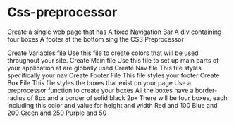 # Css-preprocessor
Create a single web page that has
A fixed Navigation Bar
A div containing four boxes
A footer at the bottom
sing the CSS Preprocessor

Create Variables file
Use this file to create colors that will be used throughout your site.
Create Main file
Use this file to set up main parts of your application at are globally used
Create Nav file
This file styles specifically your nav
Create Footer File
This file styles your footer
Create Box File
This file styles the boxes that exist on your page
Use a preprocessor function to create your boxes
All the boxes have a border-radius of 8px and a border of solid black 2px
There will be four boxes, each including this color and value for height and width
Red and 100
Blue and 200
Green and 250
Purple and 50
